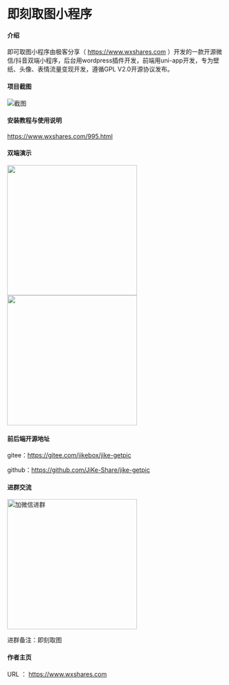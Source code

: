# 即刻取图小程序

#### 介绍
即可取图小程序由极客分享（ https://www.wxshares.com ）开发的一款开源微信/抖音双端小程序，后台用wordpress插件开发，前端用uni-app开发，专为壁纸、头像、表情流量变现开发，遵循GPL V2.0开源协议发布。

#### 项目截图
![截图](https://cdn.wxshares.com/wp-content/uploads/2022/03/wxshares202203242039481648154388-haibaojikebox.jpg)

#### 安装教程与使用说明
https://www.wxshares.com/995.html

#### 双端演示
<img src="https://cdn.wxshares.com/wp-content/uploads/2022/03/wxshares202203251610071648224607-wsx0jikebox.jpg" width = "300" align=center />
<img src="https://cdn.wxshares.com/wp-content/uploads/2022/03/wxshares202203251610071648224607-%E5%BE%AE%E4%BF%A1%E5%9B%BE%E7%89%87_20220326000600jikebox.jpg" width = "300" align=center />

#### 前后端开源地址
gitee：https://gitee.com/jikebox/jike-getpic

github：https://github.com/JiKe-Share/jike-getpic

#### 进群交流
 <img src="https://aiphoto-1251399177.cos.ap-guangzhou.myqcloud.com/jikedoc/grwx.png" width = "300" height = "300" alt="加微信进群" align=center />

进群备注：即刻取图

#### 作者主页
URL ： https://www.wxshares.com
